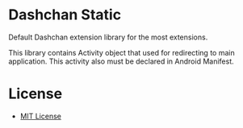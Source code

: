 # Dashchan Static

Default Dashchan extension library for the most extensions.

This library contains Activity object that used for redirecting to main application. This activity also must be declared in Android Manifest.

# License

* [MIT License](/Mishiranu/DashchanStatic/blob/master/LICENSE)